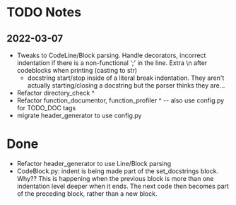 # TODO Notes

## 2022-03-07

* Tweaks to CodeLine/Block parsing. Handle decorators, incorrect indentation if there is a non-functional ';' in the line. Extra \n after codeblocks when printing (casting to str)
	- docstring start/stop inside of a literal break indentation. They aren't actually starting/closing a docstring but the parser thinks they are...
* Refactor directory_check ^
* Refactor function_documentor, function_profiler ^ -- also use config.py for TODO_DOC tags
* migrate header_generator to use config.py



# Done

* Refactor header_generator to use Line/Block parsing
* CodeBlock.py: indent is being made part of the set_docstrings block. Why??
		This is happening when the previous block is more than one indentation level deeper when it ends. The next code then becomes part of the preceding block, rather than a new block.
